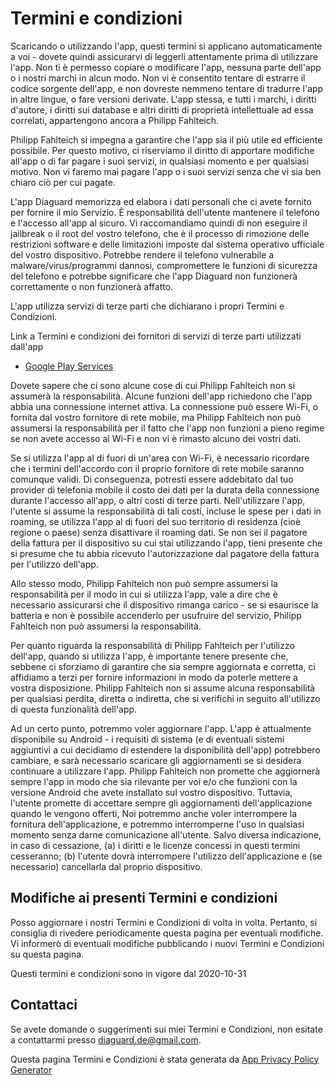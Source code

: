 # Termini e condizioni

Scaricando o utilizzando l'app, questi termini si applicano automaticamente a voi - dovete quindi assicurarvi di leggerli attentamente prima di utilizzare l'app. Non ti è permesso copiare o modificare l'app, nessuna parte dell'app o i nostri marchi in alcun modo. Non vi è consentito tentare di estrarre il codice sorgente dell'app, e non dovreste nemmeno tentare di tradurre l'app in altre lingue, o fare versioni derivate. L'app stessa, e tutti i marchi, i diritti d'autore, i diritti sui database e altri diritti di proprietà intellettuale ad essa correlati, appartengono ancora a Philipp Fahlteich.

Philipp Fahlteich si impegna a garantire che l'app sia il più utile ed efficiente possibile. Per questo motivo, ci riserviamo il diritto di apportare modifiche all'app o di far pagare i suoi servizi, in qualsiasi momento e per qualsiasi motivo. Non vi faremo mai pagare l'app o i suoi servizi senza che vi sia ben chiaro ciò per cui pagate.

L'app Diaguard memorizza ed elabora i dati personali che ci avete fornito per fornire il mio Servizio. È responsabilità dell'utente mantenere il telefono e l'accesso all'app al sicuro. Vi raccomandiamo quindi di non eseguire il jailbreak o il root del vostro telefono, che è il processo di rimozione delle restrizioni software e delle limitazioni imposte dal sistema operativo ufficiale del vostro dispositivo. Potrebbe rendere il telefono vulnerabile a malware/virus/programmi dannosi, compromettere le funzioni di sicurezza del telefono e potrebbe significare che l'app Diaguard non funzionerà correttamente o non funzionerà affatto.

L'app utilizza servizi di terze parti che dichiarano i propri Termini e Condizioni.

Link a Termini e condizioni dei fornitori di servizi di terze parti utilizzati dall'app

* [Google Play Services](https://policies.google.com/terms)

Dovete sapere che ci sono alcune cose di cui Philipp Fahlteich non si assumerà la responsabilità. Alcune funzioni dell'app richiedono che l'app abbia una connessione internet attiva. La connessione può essere Wi-Fi, o fornita dal vostro fornitore di rete mobile, ma Philipp Fahlteich non può assumersi la responsabilità per il fatto che l'app non funzioni a pieno regime se non avete accesso al Wi-Fi e non vi è rimasto alcuno dei vostri dati.

Se si utilizza l'app al di fuori di un'area con Wi-Fi, è necessario ricordare che i termini dell'accordo con il proprio fornitore di rete mobile saranno comunque validi. Di conseguenza, potresti essere addebitato dal tuo provider di telefonia mobile il costo dei dati per la durata della connessione durante l'accesso all'app, o altri costi di terze parti. Nell'utilizzare l'app, l'utente si assume la responsabilità di tali costi, incluse le spese per i dati in roaming, se utilizza l'app al di fuori del suo territorio di residenza (cioè regione o paese) senza disattivare il roaming dati. Se non sei il pagatore della fattura per il dispositivo su cui stai utilizzando l'app, tieni presente che si presume che tu abbia ricevuto l'autorizzazione dal pagatore della fattura per l'utilizzo dell'app.

Allo stesso modo, Philipp Fahlteich non può sempre assumersi la responsabilità per il modo in cui si utilizza l'app, vale a dire che è necessario assicurarsi che il dispositivo rimanga carico - se si esaurisce la batteria e non è possibile accenderlo per usufruire del servizio, Philipp Fahlteich non può assumersi la responsabilità.

Per quanto riguarda la responsabilità di Philipp Fahlteich per l'utilizzo dell'app, quando si utilizza l'app, è importante tenere presente che, sebbene ci sforziamo di garantire che sia sempre aggiornata e corretta, ci affidiamo a terzi per fornire informazioni in modo da poterle mettere a vostra disposizione. Philipp Fahlteich non si assume alcuna responsabilità per qualsiasi perdita, diretta o indiretta, che si verifichi in seguito all'utilizzo di questa funzionalità dell'app.

Ad un certo punto, potremmo voler aggiornare l'app. L'app è attualmente disponibile su Android - i requisiti di sistema (e di eventuali sistemi aggiuntivi a cui decidiamo di estendere la disponibilità dell'app) potrebbero cambiare, e sarà necessario scaricare gli aggiornamenti se si desidera continuare a utilizzare l'app. Philipp Fahlteich non promette che aggiornerà sempre l'app in modo che sia rilevante per voi e/o che funzioni con la versione Android che avete installato sul vostro dispositivo. Tuttavia, l'utente promette di accettare sempre gli aggiornamenti dell'applicazione quando le vengono offerti, Noi potremmo anche voler interrompere la fornitura dell'applicazione, e potremmo interromperne l'uso in qualsiasi momento senza darne comunicazione all'utente. Salvo diversa indicazione, in caso di cessazione, (a) i diritti e le licenze concessi in questi termini cesseranno; (b) l'utente dovrà interrompere l'utilizzo dell'applicazione e (se necessario) cancellarla dal proprio dispositivo.

## Modifiche ai presenti Termini e condizioni

Posso aggiornare i nostri Termini e Condizioni di volta in volta. Pertanto, si consiglia di rivedere periodicamente questa pagina per eventuali modifiche. Vi informerò di eventuali modifiche pubblicando i nuovi Termini e Condizioni su questa pagina.

Questi termini e condizioni sono in vigore dal 2020-10-31

## Contattaci

Se avete domande o suggerimenti sui miei Termini e Condizioni, non esitate a contattarmi presso diaguard.de@gmail.com.

Questa pagina Termini e Condizioni è stata generata da [App Privacy Policy Generator](https://app-privacy-policy-generator.nisrulz.com/)